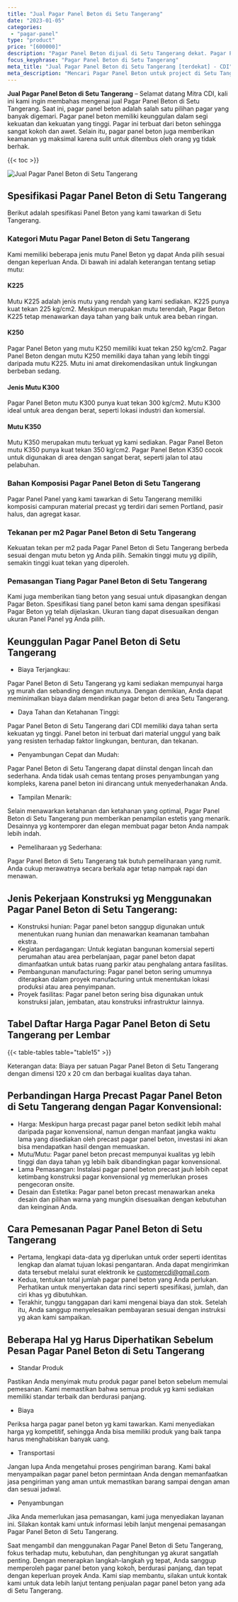 ```yaml
---
title: "Jual Pagar Panel Beton di Setu Tangerang"
date: "2023-01-05"
categories:
 - "pagar-panel"
type: "product"
price: "[600000]"
description: "Pagar Panel Beton dijual di Setu Tangerang dekat. Pagar Panel Beton ini sering diaplikasikan dalam proyek pembangunan sebagai pembatas area yang kuat dan awet. Kontak kami untuk mendapatkan informasi lebih lanjut."
focus_keyphrase: "Pagar Panel Beton di Setu Tangerang"
meta_title: "Jual Pagar Panel Beton di Setu Tangerang [terdekat] - CDI"
meta_description: "Mencari Pagar Panel Beton untuk project di Setu Tangerang? Kami menawarkan Pagar Panel Beton berkualitas untuk pembatas lahan. Dapatkan harga terbaik sekarang."
---
```


**Jual Pagar Panel Beton di Setu Tangerang** – Selamat datang Mitra CDI, kali ini kami ingin membahas mengenai jual Pagar Panel Beton di Setu Tangerang. Saat ini, pagar panel beton adalah salah satu pilihan pagar yang banyak digemari. Pagar panel beton memiliki keunggulan dalam segi kekuatan dan kekuatan yang tinggi. Pagar ini terbuat dari beton sehingga sangat kokoh dan awet. Selain itu, pagar panel beton juga memberikan keamanan yg maksimal karena sulit untuk ditembus oleh orang yg tidak berhak.

{{< toc >}}

![Jual Pagar Panel Beton di Setu Tangerang](/images/pagar-panel/pagar-panel-01.jpg)

## Spesifikasi Pagar Panel Beton di Setu Tangerang

Berikut adalah spesifikasi Panel Beton yang kami tawarkan di Setu Tangerang.

### Kategori Mutu Pagar Panel Beton di Setu Tangerang

Kami memiliki beberapa jenis mutu Panel Beton yg dapat Anda pilih sesuai dengan keperluan Anda. Di bawah ini adalah keterangan tentang setiap mutu:

#### K225

Mutu K225 adalah jenis mutu yang rendah yang kami sediakan. K225 punya kuat tekan 225 kg/cm2. Meskipun merupakan mutu terendah, Pagar Beton K225 tetap menawarkan daya tahan yang baik untuk area beban ringan.

#### K250

Pagar Panel Beton yang mutu K250 memiliki kuat tekan 250 kg/cm2. Pagar Panel Beton dengan mutu K250 memiliki daya tahan yang lebih tinggi daripada mutu K225. Mutu ini amat direkomendasikan untuk lingkungan berbeban sedang.

#### Jenis Mutu K300

Pagar Panel Beton mutu K300 punya kuat tekan 300 kg/cm2. Mutu K300 ideal untuk area dengan berat, seperti lokasi industri dan komersial.

#### Mutu K350

Mutu K350 merupakan mutu terkuat yg kami sediakan. Pagar Panel Beton mutu K350 punya kuat tekan 350 kg/cm2. Pagar Panel Beton K350 cocok untuk digunakan di area dengan sangat berat, seperti jalan tol atau pelabuhan.

### Bahan Komposisi Pagar Panel Beton di Setu Tangerang

Pagar Panel Panel yang kami tawarkan di Setu Tangerang memiliki komposisi campuran material precast yg terdiri dari semen Portland, pasir halus, dan agregat kasar.

### Tekanan per m2 Pagar Panel Beton di Setu Tangerang

Kekuatan tekan per m2 pada Pagar Panel Beton di Setu Tangerang berbeda sesuai dengan mutu beton yg Anda pilih. Semakin tinggi mutu yg dipilih, semakin tinggi kuat tekan yang diperoleh.

### Pemasangan Tiang Pagar Panel Beton di Setu Tangerang

Kami juga memberikan tiang beton yang sesuai untuk dipasangkan dengan Pagar Beton. Spesifikasi tiang panel beton kami sama dengan spesifikasi Pagar Beton yg telah dijelaskan. Ukuran tiang dapat disesuaikan dengan ukuran Panel Panel yg Anda pilih.

## Keunggulan Pagar Panel Beton di Setu Tangerang

*   Biaya Terjangkau:

Pagar Panel Beton di Setu Tangerang yg kami sediakan mempunyai harga yg murah dan sebanding dengan mutunya. Dengan demikian, Anda dapat meminimalkan biaya dalam mendirikan pagar beton di area Setu Tangerang.
*   Daya Tahan dan Ketahanan Tinggi:

Pagar Panel Beton di Setu Tangerang dari CDI memiliki daya tahan serta kekuatan yg tinggi. Panel beton ini terbuat dari material unggul yang baik yang resisten terhadap faktor lingkungan, benturan, dan tekanan.
*   Penyambungan Cepat dan Mudah:

Pagar Panel Beton di Setu Tangerang dapat diinstal dengan lincah dan sederhana. Anda tidak usah cemas tentang proses penyambungan yang kompleks, karena panel beton ini dirancang untuk menyederhanakan Anda.
*   Tampilan Menarik:

Selain menawarkan ketahanan dan ketahanan yang optimal, Pagar Panel Beton di Setu Tangerang pun memberikan penampilan estetis yang menarik. Desainnya yg kontemporer dan elegan membuat pagar beton Anda nampak lebih indah.
*   Pemeliharaan yg Sederhana:

Pagar Panel Beton di Setu Tangerang tak butuh pemeliharaan yang rumit. Anda cukup merawatnya secara berkala agar tetap nampak rapi dan menawan.

## Jenis Pekerjaan Konstruksi yg Menggunakan Pagar Panel Beton di Setu Tangerang:

*   Konstruksi hunian: Pagar panel beton sanggup digunakan untuk menentukan ruang hunian dan menawarkan keamanan tambahan ekstra.
*   Kegiatan perdagangan: Untuk kegiatan bangunan komersial seperti perumahan atau area perbelanjaan, pagar panel beton dapat dimanfaatkan untuk batas ruang parkir atau penghalang antara fasilitas.
*   Pembangunan manufacturing: Pagar panel beton sering umumnya diterapkan dalam proyek manufacturing untuk menentukan lokasi produksi atau area penyimpanan.
*   Proyek fasilitas: Pagar panel beton sering bisa digunakan untuk konstruksi jalan, jembatan, atau konstruksi infrastruktur lainnya.

## Tabel Daftar Harga Pagar Panel Beton di Setu Tangerang per Lembar

{{< table-tables table="table15" >}}

Keterangan data: Biaya per satuan Pagar Panel Beton di Setu Tangerang dengan dimensi 120 x 20 cm dan berbagai kualitas daya tahan.

## Perbandingan Harga Precast Pagar Panel Beton di Setu Tangerang dengan Pagar Konvensional:

*   Harga: Meskipun harga precast pagar panel beton sedikit lebih mahal daripada pagar konvensional, namun dengan manfaat jangka waktu lama yang disediakan oleh precast pagar panel beton, investasi ini akan bisa mendapatkan hasil dengan memuaskan.
*   Mutu/Mutu: Pagar panel beton precast mempunyai kualitas yg lebih tinggi dan daya tahan yg lebih baik dibandingkan pagar konvensional.
*   Lama Pemasangan: Instalasi pagar panel beton precast jauh lebih cepat ketimbang konstruksi pagar konvensional yg memerlukan proses pengecoran onsite.
*   Desain dan Estetika: Pagar panel beton precast menawarkan aneka desain dan pilihan warna yang mungkin disesuaikan dengan kebutuhan dan keinginan Anda.

## Cara Pemesanan Pagar Panel Beton di Setu Tangerang

*   Pertama, lengkapi data-data yg diperlukan untuk order seperti identitas lengkap dan alamat tujuan lokasi pengantaran. Anda dapat mengirimkan data tersebut melalui surat elektronik ke customercdi@gmail.com.
*   Kedua, tentukan total jumlah pagar panel beton yang Anda perlukan. Perhatikan untuk menyertakan data rinci seperti spesifikasi, jumlah, dan ciri khas yg dibutuhkan.
*   Terakhir, tunggu tanggapan dari kami mengenai biaya dan stok. Setelah itu, Anda sanggup menyelesaikan pembayaran sesuai dengan instruksi yg akan kami sampaikan.

## Beberapa Hal yg Harus Diperhatikan Sebelum Pesan Pagar Panel Beton di Setu Tangerang

*   Standar Produk

Pastikan Anda menyimak mutu produk pagar panel beton sebelum memulai pemesanan. Kami memastikan bahwa semua produk yg kami sediakan memiliki standar terbaik dan berdurasi panjang.
*   Biaya

Periksa harga pagar panel beton yg kami tawarkan. Kami menyediakan harga yg kompetitif, sehingga Anda bisa memiliki produk yang baik tanpa harus menghabiskan banyak uang.
*   Transportasi

Jangan lupa Anda mengetahui proses pengiriman barang. Kami bakal menyampaikan pagar panel beton permintaan Anda dengan memanfaatkan jasa pengiriman yang aman untuk memastikan barang sampai dengan aman dan sesuai jadwal.
*   Penyambungan

Jika Anda memerlukan jasa pemasangan, kami juga menyediakan layanan ini. Silakan kontak kami untuk informasi lebih lanjut mengenai pemasangan Pagar Panel Beton di Setu Tangerang.

Saat mengambil dan menggunakan Pagar Panel Beton di Setu Tangerang, fokus terhadap mutu, kebutuhan, dan penghitungan yg akurat sangatlah penting. Dengan menerapkan langkah-langkah yg tepat, Anda sanggup memperoleh pagar panel beton yang kokoh, berdurasi panjang, dan tepat dengan keperluan proyek Anda. Kami siap membantu, silakan untuk kontak kami untuk data lebih lanjut tentang penjualan pagar panel beton yang ada di Setu Tangerang.